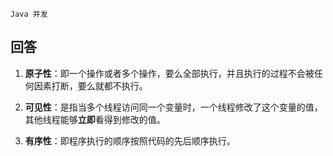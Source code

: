 `Java 并发`

## 回答

1. **原子性**：即一个操作或者多个操作，要么全部执行，并且执行的过程不会被任何因素打断，要么就都不执行。

2. **可见性**：是指当多个线程访问同一个变量时，一个线程修改了这个变量的值，其他线程能够**立即**看得到修改的值。

3. **有序性**：即程序执行的顺序按照代码的先后顺序执行。